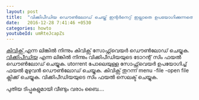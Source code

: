 ```yaml
---
layout: post
title:  "വിക്കിപീഡിയ ഡൌൺലോഡ് ചെയ്ത് ഇന്റർനെറ്റ് ഇല്ലാതെ ഉപയോഗിക്കുന്നതെങ്ങനെ"
date:   2016-12-28 7:41:46 +0530
categories: howto
youtubeId: umRteJcapZs
---
```






[കിവിക്സ് ](http://www.kiwix.org/downloads/) എന്ന ലിങ്കിൽ നിന്നും കിവിക്സ് സോഫ്റ്റ്‌വെയർ ഡൌൺലോഡ് ചെയ്യുക.
[വിക്കിപീഡിയ](http://wiki.kiwix.org/wiki/Content_in_all_languages) എന്ന ലിങ്കിൽ നിന്നും വിക്കിപീഡിയയുടെ ടോറന്റ് സിം ഫയൽ ഡൌൺലോഡ് ചെയ്യുക.
utorrent പോലെയുള്ള സോഫ്റ്റ്‌വെയർ ഉപയോഗിച്ച് ഫയൽ മുഴുവൻ ഡൌൺലോഡ് ചെയ്യുക.
കിവിക്സ് തുറന്ന് menu -file -open file ക്ലിക്ക് ചെയ്യുക. വിക്കിപീഡിയയുടെ സിം ഫയൽ സെലക്ട് ചെയ്യുക.


പുതിയ ടിപ്പുകളുമായി വീണ്ടും വരാം ബൈ....


